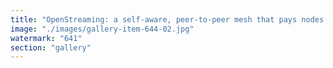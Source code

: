 ```yaml
---
title: "OpenStreaming: a self-aware, peer-to-peer mesh that pays nodes to deliver real-time data faster, smarter, and fairer.<br /><br />cc Reda Benzair Pierre-Louis Theron Eigen Labs"
image: "./images/gallery-item-644-02.jpg"
watermark: "641"
section: "gallery"
---
```

